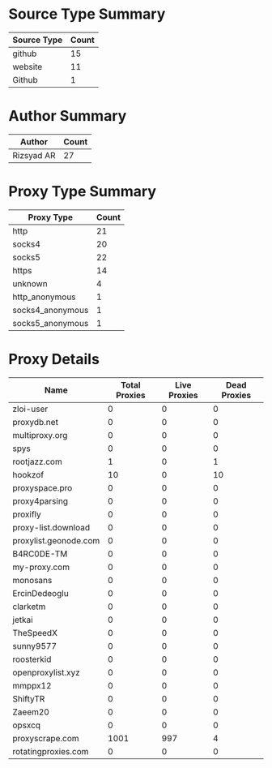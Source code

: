 # Source Type Summary

| Source Type | Count |
|-------------|-------|
| github | 15 |
| website | 11 |
| Github | 1 |


# Author Summary

| Author | Count |
|--------|-------|
| Rizsyad AR | 27 |


# Proxy Type Summary

| Proxy Type | Count |
|------------|-------|
| http | 21 |
| socks4 | 20 |
| socks5 | 22 |
| https | 14 |
| unknown | 4 |
| http_anonymous | 1 |
| socks4_anonymous | 1 |
| socks5_anonymous | 1 |


# Proxy Details

| Name | Total Proxies | Live Proxies | Dead Proxies |
|------|---------------|--------------|---------------|
| zloi-user | 0 | 0 | 0 |
| proxydb.net | 0 | 0 | 0 |
| multiproxy.org | 0 | 0 | 0 |
| spys | 0 | 0 | 0 |
| rootjazz.com | 1 | 0 | 1 |
| hookzof | 10 | 0 | 10 |
| proxyspace.pro | 0 | 0 | 0 |
| proxy4parsing | 0 | 0 | 0 |
| proxifly | 0 | 0 | 0 |
| proxy-list.download | 0 | 0 | 0 |
| proxylist.geonode.com | 0 | 0 | 0 |
| B4RC0DE-TM | 0 | 0 | 0 |
| my-proxy.com | 0 | 0 | 0 |
| monosans | 0 | 0 | 0 |
| ErcinDedeoglu | 0 | 0 | 0 |
| clarketm | 0 | 0 | 0 |
| jetkai | 0 | 0 | 0 |
| TheSpeedX | 0 | 0 | 0 |
| sunny9577 | 0 | 0 | 0 |
| roosterkid | 0 | 0 | 0 |
| openproxylist.xyz | 0 | 0 | 0 |
| mmppx12 | 0 | 0 | 0 |
| ShiftyTR | 0 | 0 | 0 |
| Zaeem20 | 0 | 0 | 0 |
| opsxcq | 0 | 0 | 0 |
| proxyscrape.com | 1001 | 997 | 4 |
| rotatingproxies.com | 0 | 0 | 0 |
